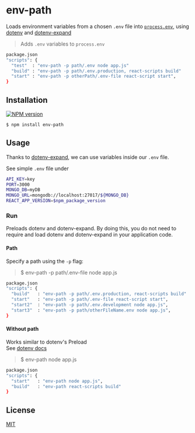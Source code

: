 # env-path
Loads environment variables from a chosen `.env` file into [`process.env`](https://nodejs.org/docs/latest/api/process.html#process_process_env), using  [dotenv](https://www.npmjs.com/package/dotenv) and [dotenv-expand](https://github.com/motdotla/dotenv-expand)

> Adds  `.env` variables to `process.env`

```sh
package.json
"scripts": {
  "test"  : "env-path -p path/.env node app.js"
  "build" : "env-path -p path/.env.production, react-scripts build"
  "start" : "env-path -p otherPath/.env-file react-script start",
}
```

## Installation
[![NPM version](https://img.shields.io/npm/v/env-path.svg)](https://www.npmjs.com/package/env-path)
```sh
$ npm install env-path
```

## Usage

Thanks to [dotenv-expand](https://github.com/motdotla/dotenv-expand), we can use variables inside our `.env` file.

See simple `.env` file under


```sh
API_KEY=key
PORT=3000
MONGO_DB=myDB
MONGO_URL=mongodb://localhost:27017/${MONGO_DB}
REACT_APP_VERSION=$npm_package_version
```


### Run
Preloads dotenv and dotenv-expand. By doing this, you do not need to require and load dotenv and dotenv-expand in your application code.
#### Path
Specify a path using the `-p` flag:

>$ env-path -p path/.env-file node app.js


```sh
package.json
"scripts": {
  "build"   : "env-path -p path/.env.production, react-scripts build"
  "start"   : "env-path -p path/.env-file react-script start",
  "start2"  : "env-path -p path/.env.development node app.js",
  "start3"  : "env-path -p path/otherFileName.env node app.js",
}
```

#### Without path

Works similar to dotenv's Preload<br>
See [dotenv docs](https://github.com/motdotla/dotenv)

>$ env-path node app.js

```sh
package.json
"scripts": {
  "start"   : "env-path node app.js",
  "build"   : "env-path react-scripts build"
}
```

## License

  [MIT](LICENSE)
